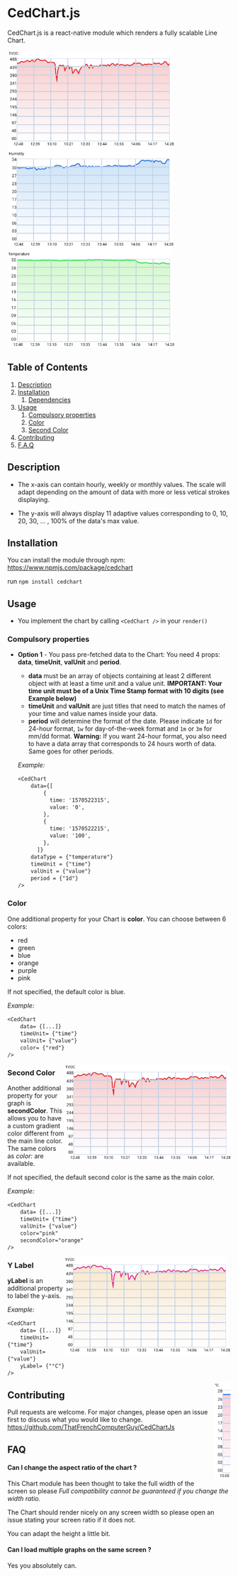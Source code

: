 # CedChart.js
CedChart.js is a react-native module which renders a fully scalable Line Chart.

<img src="/visuals/mainVisual.png">


## Table of Contents
1. [Description](#Description)
2. [Installation](#Installation)
    1. [Dependencies](#Dependencies)
3. [Usage](#Usage)
    1. [Compulsory properties](#Compulsory-properties)
    2. [Color](#Color)
    3. [Second Color](#second-Color)
4. [Contributing](#Contributing)
5. [F.A.Q](#FAQ)

## Description

- The x-axis can contain hourly, weekly or monthly values. The scale will adapt depending on the amount of data with more or less vetical strokes displaying.

- The y-axis will always display 11 adaptive values corresponding to 0, 10, 20, 30, ... , 100% of the data's max value.

## Installation
You can install the module through npm: https://www.npmjs.com/package/cedchart

run ```npm install cedchart```

## Usage
- You implement the chart by calling ```<CedChart />``` in your ```render()```

### Compulsory properties

- **Option 1** - You pass pre-fetched data to the Chart:
    You need 4 props: **data**, **timeUnit**, **valUnit** and **period**.
    - **data** must be an array of objects containing at least 2 different object with at least a time unit and a value unit. **IMPORTANT: Your time unit must be of a Unix Time Stamp format with 10 digits (see Example below)**  
    - **timeUnit** and **valUnit** are just titles that need to match the names of your time and value names inside your data.
    - **period** will determine the format of the date. Please indicate ```1d``` for 24-hour format, ```1w``` for day-of-the-week format and ```1m``` or ```3m``` for mm/dd format. **Warning:** If you want 24-hour format, you also need to have a data array that corresponds to 24 hours worth of data. Same goes for other periods.

    *Example:* 
    ```
  <CedChart 
        data={[
            {
              time: '1570522315',
              value: '0',
            },
            {
              time: '1570522215',
              value: '100',
            },
          ]}
        dataType = {"temperature"}  
        timeUnit = {"time"}
        valUnit = {"value"}
        period = {"1d"} 
  />
    ```
  
### Color
 One additional property for your Chart is **color**. You can choose between 6 colors:
 - red
 - green
 - blue
 - orange
 - purple
 - pink 
  
  If not specified, the default color is blue.
 
 *Example:*
```
<CedChart
    data= {[...]}
    timeUnit= {"time"}
    valUnit= {"value"}
    color= {"red"}
/>
```
<img style="float: right;" src="/visuals/redRendering.png">
  
  
### Second Color
 Another additional property for your graph is **secondColor**. This allows you to have a custom gradient color different from the main line color.
 The same colors as *color:* are available.
 
 If not specified, the default second color is the same as the main color.
 
 *Example:*
 ```
 <CedChart
     data= {[...]}
     timeUnit= {"time"}
     valUnit= {"value"}
     color="pink"
     secondColor="orange"
 />
 ```
 <img style="float: right;" src="/visuals/secondColor.png">
 
### Y Label
 **yLabel** is an additional property to label the y-axis.
 
 *Example:*
  ```
  <CedChart
      data= {[...]}
      timeUnit= {"time"}
      valUnit= {"value"}
      yLabel= {"°C"}
  />
  ```
  <img style="float: right;" src="/visuals/yLabel.png">
 
## Contributing
  Pull requests are welcome. For major changes, please open an issue first to discuss what you would like to change.
  https://github.com/ThatFrenchComputerGuy/CedChartJs
    
## FAQ
#### Can I change the aspect ratio of the chart ?
   
   This Chart module has been thought to take the full width of the screen so please *Full compatibility cannot be guaranteed if you change the width ratio.* 
   
   The Chart should render nicely on any screen width so please open an issue stating your screen ratio if it does not. 

   You can adapt the height a little bit.

#### Can I load multiple graphs on the same screen ?
   Yes you absolutely can.
